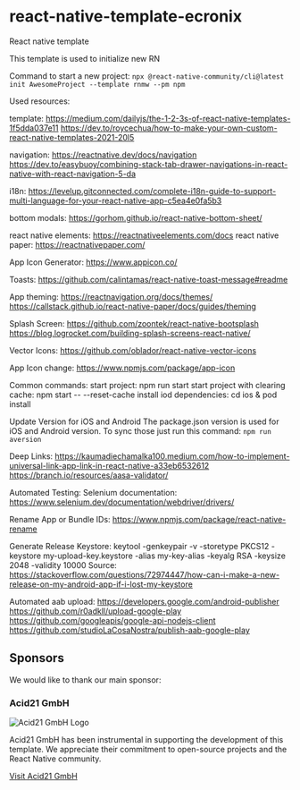 # react-native-template-ecronix

React native template

This template is used to initialize new RN

Command to start a new project:
`npx @react-native-community/cli@latest init AwesomeProject --template rnmw --pm npm`

Used resources:

template:
https://medium.com/dailyjs/the-1-2-3s-of-react-native-templates-1f5dda037e11
https://dev.to/roycechua/how-to-make-your-own-custom-react-native-templates-2021-20l5

navigation:
https://reactnative.dev/docs/navigation
https://dev.to/easybuoy/combining-stack-tab-drawer-navigations-in-react-native-with-react-navigation-5-da

i18n: https://levelup.gitconnected.com/complete-i18n-guide-to-support-multi-language-for-your-react-native-app-c5ea4e0fa5b3

bottom modals: https://gorhom.github.io/react-native-bottom-sheet/

react native elements: https://reactnativeelements.com/docs
react native paper: https://reactnativepaper.com/

App Icon Generator: https://www.appicon.co/

Toasts: https://github.com/calintamas/react-native-toast-message#readme

App theming:
https://reactnavigation.org/docs/themes/
https://callstack.github.io/react-native-paper/docs/guides/theming

Splash Screen:
https://github.com/zoontek/react-native-bootsplash
https://blog.logrocket.com/building-splash-screens-react-native/

Vector Icons:
https://github.com/oblador/react-native-vector-icons

App Icon change: https://www.npmjs.com/package/app-icon

Common commands:
start project: npm run start
start project with clearing cache: npm start -- --reset-cache
install iod dependencies: cd ios & pod install

Update Version for iOS and Android
The package.json version is used for iOS and Android version. To sync those just run this command:
`npm run aversion`

Deep Links:
https://kaumadiechamalka100.medium.com/how-to-implement-universal-link-app-link-in-react-native-a33eb6532612
https://branch.io/resources/aasa-validator/

Automated Testing:
Selenium documentation: https://www.selenium.dev/documentation/webdriver/drivers/

Rename App or Bundle IDs: https://www.npmjs.com/package/react-native-rename

Generate Release Keystore: keytool -genkeypair -v -storetype PKCS12 -keystore my-upload-key.keystore -alias my-key-alias -keyalg RSA -keysize 2048 -validity 10000
Source: https://stackoverflow.com/questions/72974447/how-can-i-make-a-new-release-on-my-android-app-if-i-lost-my-keystore

Automated aab upload:
https://developers.google.com/android-publisher
https://github.com/r0adkll/upload-google-play
https://github.com/googleapis/google-api-nodejs-client
https://github.com/studioLaCosaNostra/publish-aab-google-play

## Sponsors

We would like to thank our main sponsor:

### Acid21 GmbH

![Acid21 GmbH Logo](https://acid21.com/theme/018dd510be8370458e3161f07bb819c7/assets/acid21_logo.svg?1725275479)

Acid21 GmbH has been instrumental in supporting the development of this template. We appreciate their commitment to open-source projects and the React Native community.

[Visit Acid21 GmbH](https://www.acid21.com)
